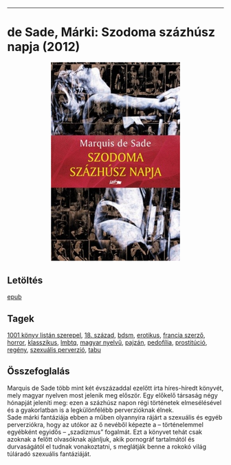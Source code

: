 <hr/>

# <a name="id_1216">de Sade, Márki: Szodoma százhúsz napja (2012)</a>
<center><img src="https://github.com/BercziSandor/calibre_lib/raw/main/main/de%20Sade%2C%20Marki/Szodoma%20szazhusz%20napja%20%281216%29/cover.jpg" alt="cover" width="300"/></center>

## Letöltés
[epub](https://github.com/BercziSandor/calibre_lib/raw/main/main/de%20Sade%2C%20Marki/Szodoma%20szazhusz%20napja%20%281216%29/Szodoma%20szazhusz%20napja%20-%20de%20Sade%2C%20Marki.epub)

## Tagek
[1001 könyv listán szerepel](https://github.com/berczisandor/calibre_lib/blob/main/main/_tags/1001%20k%c3%b6nyv%20list%c3%a1n%20szerepel.md), [18. század](https://github.com/berczisandor/calibre_lib/blob/main/main/_tags/18.%20sz%c3%a1zad.md), [bdsm](https://github.com/berczisandor/calibre_lib/blob/main/main/_tags/bdsm.md), [erotikus](https://github.com/berczisandor/calibre_lib/blob/main/main/_tags/erotikus.md), [francia szerző](https://github.com/berczisandor/calibre_lib/blob/main/main/_tags/francia%20szerz%c5%91.md), [horror](https://github.com/berczisandor/calibre_lib/blob/main/main/_tags/horror.md), [klasszikus](https://github.com/berczisandor/calibre_lib/blob/main/main/_tags/klasszikus.md), [lmbtq](https://github.com/berczisandor/calibre_lib/blob/main/main/_tags/lmbtq.md), [magyar nyelvű](https://github.com/berczisandor/calibre_lib/blob/main/main/_tags/magyar%20nyelv%c5%b1.md), [pajzán](https://github.com/berczisandor/calibre_lib/blob/main/main/_tags/pajz%c3%a1n.md), [pedofília](https://github.com/berczisandor/calibre_lib/blob/main/main/_tags/pedof%c3%adlia.md), [prostitúció](https://github.com/berczisandor/calibre_lib/blob/main/main/_tags/prostit%c3%baci%c3%b3.md), [regény](https://github.com/berczisandor/calibre_lib/blob/main/main/_tags/reg%c3%a9ny.md), [szexuális perverzió](https://github.com/berczisandor/calibre_lib/blob/main/main/_tags/szexu%c3%a1lis%20perverzi%c3%b3.md), [tabu](https://github.com/berczisandor/calibre_lib/blob/main/main/_tags/tabu.md)

## Összefoglalás
<div>
<p>Marquis de Sade több mint két évszázaddal ezelőtt írta híres-híredt könyvét, mely magyar nyelven most jelenik meg először. Egy előkelő társaság négy hónapját jeleníti meg: ezen a százhúsz napon régi történetek elmesélésével és a gyakorlatban is a legkülönfélébb perverzióknak élnek.<br>Sade márki fantáziája ebben a műben olyannyira rájárt a szexuális és egyéb perverziókra, hogy az utókor az ő nevéből képezte a – történelemmel egyébként egyidős – „szadizmus” fogalmát. Ezt a könyvet tehát csak azoknak a felőtt olvasóknak ajánljuk, akik pornográf tartalmától és durvaságától el tudnak vonakoztatni, s meglátják benne a rokokó világ túláradó szexuális fantáziáját.</p></div>


